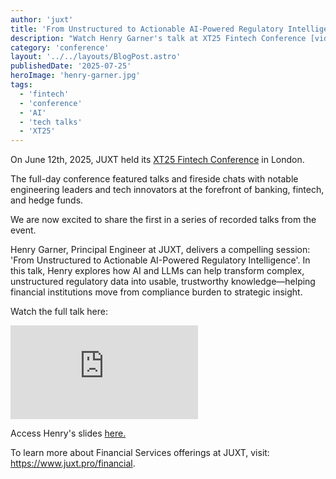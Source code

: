```yaml
---
author: 'juxt'
title: 'From Unstructured to Actionable AI-Powered Regulatory Intelligence'
description: "Watch Henry Garner's talk at XT25 Fintech Conference [video]"
category: 'conference'
layout: '../../layouts/BlogPost.astro'
publishedDate: '2025-07-25'
heroImage: 'henry-garner.jpg'
tags:
  - 'fintech'
  - 'conference'
  - 'AI'
  - 'tech talks'
  - 'XT25'
---
```


On June 12th, 2025, JUXT held its [XT25 Fintech Conference](https://www.juxt.pro/xt25/) in London.

The full-day conference featured talks and fireside chats with notable engineering leaders and tech innovators at the forefront of banking, fintech, and hedge funds.

We are now excited to share the first in a series of recorded talks from the event.

Henry Garner, Principal Engineer at JUXT, delivers a compelling session:
'From Unstructured to Actionable AI-Powered Regulatory Intelligence'. In this talk, Henry explores how AI and LLMs can help transform complex, unstructured regulatory data into usable, trustworthy knowledge—helping financial institutions move from compliance burden to strategic insight.

Watch the full talk here:

<iframe class='aspect-video w-full' src="https://www.youtube.com/embed/CUp70_daGjo?si=sJk35AJaV4OOTBhX" title="YouTube video player" frameborder="0" allow="accelerometer; autoplay; clipboard-write; encrypted-media; gyroscope; picture-in-picture; web-share" referrerpolicy="strict-origin-when-cross-origin" allowfullscreen></iframe>

Access Henry's slides <a href="/assets/xt25/henry-garner.pdf" target="_blank">here.</a>

To learn more about Financial Services offerings at JUXT, visit: https://www.juxt.pro/financial.
